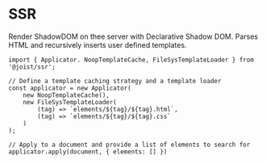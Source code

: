 # SSR

Render ShadowDOM on thee server with Declarative Shadow DOM. Parses HTML and recursively inserts user defined templates.

```TS
import { Applicator. NoopTemplateCache, FileSysTemplateLoader } from '@joist/ssr';

// Define a template caching strategy and a template loader
const applicator = new Applicator(
    new NoopTemplateCache(),
    new FileSysTemplateLoader(
        (tag) => `elements/${tag}/${tag}.html`,
        (tag) => `elements/${tag}/${tag}.css`
    )
);

// Apply to a document and provide a list of elements to search for
applicator.apply(document, { elements: [] })
```
